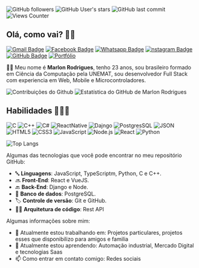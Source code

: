 ![GitHub followers](https://img.shields.io/github/followers/m4rlonr?style=for-the-badge&color=9644F4)
![GitHub User's stars](https://img.shields.io/github/stars/m4rlonr?style=for-the-badge&color=9644F4)
![GitHub last commit](https://img.shields.io/github/last-commit/m4rlonr?style=for-the-badge&color=9644F4)
![Views Counter](https://komarev.com/ghpvc/?username=m4rlonr&style=for-the-badge&color=blueviolet)

## Olá, como vai? 👋🏻


<!-- Social Networks -->
<p align="left">
	<!-- Linkedin 
	<a href="https://www.linkedin.com/in/jeferson-lucas/" target="_black"><img alt="Linkedin Badge" src="https://img.shields.io/badge/-Jeferson%20Lucas-9644F4?&style=flat&logo=Linkedin&logoColor=white" title="Linkedin Badge" /></a>
	-->
	<!-- E-mail -->
	<a href="mailto:mrl.rodrigues2000@gmail.com" target="_black"><img alt="Gmail Badge" src="https://img.shields.io/badge/-Marlon%20Rodrigues-9644F4?&style=flat&logo=Gmail&logoColor=white" title="Gmail Badge" /></a>
	<!-- Facebook -->
	<a href="https://www.facebook.com/M4rlon.R0drigues" target="_black"><img alt="Facebook Badge" src="https://img.shields.io/badge/-Marlon%20Rodrigues-9644F4?&style=flat&logo=Facebook&logoColor=white&link=https://www.facebook.com/profile.php?id=100004317732004" title="Facebook Badge" /></a>
	<!-- Whatsapp -->
	<a href="https://api.whatsapp.com/send?phone=+5565984060387&text=Olá,+tudo+bem?&source=&data=&app_absent=" target="_black"><img alt="Whatsapp Badge" src="https://img.shields.io/badge/-Marlon%20Rodrigues-9644F4?&style=flat&logo=Whatsapp&logoColor=white" title="Whatsapp Badge" /></a>
	<!-- Instagram -->
	<a href="https://www.instagram.com/soumarlonr/" target="_black"><img alt="nstagram Badge" src="https://img.shields.io/badge/-soumarlonr-9644F4?&style=flat&logo=Instagram&logoColor=white" title="Instagram Badge" /></a>
	<!-- Twitter 
	<a href="https://twitter.com/JefersonLuckas" target="_black"><img alt="Twitter Badge" src="https://img.shields.io/badge/-JefersonLuckas-9644F4?fff&style=flat&logo=twitter&logoColor=fff" title="Twitter Badge" /></a>-->
	<!-- Medium
	<a href="https://medium.com/@jeferson.luckas" target="_black"><img alt="Medium Badge" src="https://img.shields.io/badge/-@jeferson.luckas-9644F4?fff&style=flat&logo=medium&logoColor=fff" title="Medium Badge" /></a>-->
	<!-- Github -->
	<a href="https://github.com/m4rlonr" target="_black"><img alt="GitHub Badge" src="https://img.shields.io/badge/-m4rlonr-9644F4?fff&style=flat&logo=github&logoColor=white" title="GitHub Badge" /></a>
	<!-- Discord
	<a href="https://github.com/JefersonLucas" target="_black"><img alt="Discord" src="https://img.shields.io/badge/-jeferson.luckas-9644F4?fff&style=flat&logo=discord&logoColor=white" title="GitHub Badge" /></a> -->
	<!-- Portfolio -->
	<a href="https://m4rlonr.github.io/mrl/" target="_black"><img alt="Portfólio" src="https://img.shields.io/badge/Marlon%20Rodrigues-Portf%C3%B3lio-9644F4?style=flat&color=9644F4" title="Portfólio" /></a>
</p>

🧔🏻 Meu nome é **Marlon Rodrigues**, tenho 23 anos, sou brasileiro formado em Ciência da Computação pela UNEMAT, sou desenvolvedor Full Stack com experiencia em Web, Mobile e Microcontroladores.

<!-- GitHub Stats -->

<img alt="Contribuições do Github" src="https://github-readme-streak-stats.herokuapp.com/?user=m4rlonr&theme=midnight-purple&hide_border=true" title="Contribuições do Github"/>

<img alt="Estatística do GitHub de Marlon Rodrigues" src="https://github-readme-stats.vercel.app/api?username=m4rlonr&theme=midnight-purple&show_icons=true&hide_border=true" title="Estatística do GitHub de Marlon Rodrigues"/>

<!-- Skills -->

## Habilidades 👨🏻‍💻

<!-- Languages, libs and frameworks -->


![C](https://img.shields.io/badge/C-000?style=flat&logoColor=9644F4&logo=c)
![C++](https://img.shields.io/badge/C%2B%2B-000?style=flat&logoColor=9644F4&logo=c%2B%2B&)
![C#](	https://img.shields.io/badge/Markdown-000000?style=flat&logoColor=9644F4&logo=markdown)
![ReactNative](https://img.shields.io/badge/-React_Native-000?style=flat&logo=react&logoColor=9644F4)
![Dajngo](https://img.shields.io/badge/Django-000?style=flat&logo=django&logoColor=9644F4)
![PostgresSQL](https://img.shields.io/badge/PostgreSQL-000?style=flat&logo=postgresql&logoColor=9644F4)
![JSON](https://img.shields.io/badge/-JSON-000?style=flat&logo=json&logoColor=9644F4)
![HTML5](https://img.shields.io/badge/-HTML-000?style=flat&logo=HTML5&logoColor=9644F4)
![CSS3](https://img.shields.io/badge/-CSS-000?style=flat&logo=CSS3&logoColor=9644F4)
![JavaScript](https://img.shields.io/badge/-JavaScript-000?fff&style=flat&logo=javascript&logoColor=9644F4)
![Node.js](https://img.shields.io/badge/-Node.js-000?style=flat&logoColor=9644F4&logo=node.js)
![React](https://img.shields.io/badge/-React-000?style=flat&logo=react&logoColor=9644F4)
![Python](https://img.shields.io/badge/-Python-000?style=flat&logo=Python&logoColor=9644F4)

<img alt="Top Langs" src="https://github-readme-stats.vercel.app/api/top-langs/?username=m4rlonr&layout=compact&theme=midnight-purple&hide_border=true" title="Top Langs"/>

Algumas das tecnologias que você pode encontrar no meu repositório GitHub:
- 🔤 **Línguagens**: JavaScript, TypeScriptm, Python, C e C++.
- 🔜 **Front-End**: React e VueJS.
- 🔙 **Back-End**: Django e Node.
- 🎲 **Banco de dados**: PostgreSQL.
- 🏷️ **Controle de versão**: Git e GitHub.
- 👷🏻 **Arquitetura de código**: Rest API

Algumas informações sobre mim:
- 🔭 Atualmente estou trabalhando em: Projetos particulares, projetos esses que disponibilizo para amigos e familia
- 🌱 Atualmente estou aprendendo: Automação industrial, Mercado Digital e tecnologias Saas
- 📫 Como entrar em contato comigo: Redes sociais


